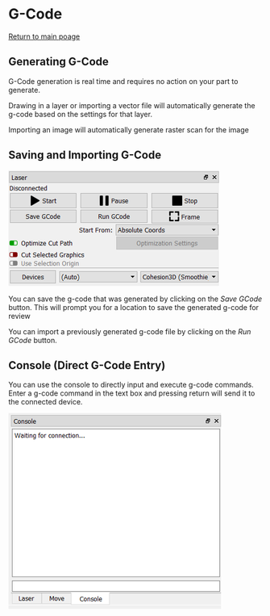 # G-Code

[Return to main poage](README.md)

## Generating G-Code
G-Code generation is real time and requires no action on your part to generate. 

Drawing in a layer or importing a vector file will automatically generate the g-code based on the settings for that layer. 

Importing an image will automatically generate raster scan for the image

## Saving and Importing G-Code
![Laser Module](/img/LaserModule.PNG)

You can save the g-code that was generated by clicking on the *Save GCode* button. This will prompt you for a location to save the generated g-code for review

You can import a previously generated g-code file by clicking on the *Run GCode* button. 

## Console (Direct G-Code Entry)
You can use the console to directly input and execute g-code commands. Enter a g-code command in the text box and pressing return will send it to the connected device.

![Console Tab](/img/Console.png)

